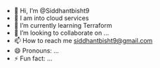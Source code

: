 - 👋 Hi, I’m @Siddhantbisht9
- 👀 I am into cloud services
- 🌱 I’m currently learning Terraform
- 💞️ I’m looking to collaborate on ...
- 📫 How to reach me siddhantbisht9@gmail.com
- 😄 Pronouns: ...
- ⚡ Fun fact: ...

<!---
Siddhantbisht9/Siddhantbisht9 is a ✨ special ✨ repository because its `README.md` (this file) appears on your GitHub profile.
You can click the Preview link to take a look at your changes.
--->
